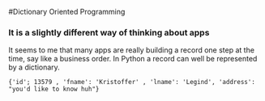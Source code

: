 #Dictionary Oriented Programming
### It is a slightly different way of thinking about apps

It seems to me that many apps are really building a record one step at the time, say like a business order. In Python a record can well be represented by a dictionary.  

`{'id'; 13579 , 'fname': 'Kristoffer' , 'lname': 'Legind', 'address': "you'd like to know huh"}`
